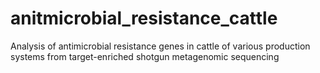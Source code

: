 # anitmicrobial_resistance_cattle
Analysis of antimicrobial resistance genes in cattle of various production systems from target-enriched shotgun metagenomic sequencing
